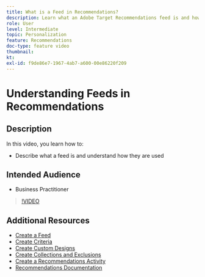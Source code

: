 ```yaml
---
title: What is a Feed in Recommendations?
description: Learn what an Adobe Target Recommendations feed is and how it is used
role: User
level: Intermediate
topic: Personalization
feature: Recommendations
doc-type: feature video
thumbnail:
kt:
exl-id: f9de86e7-1967-4ab7-a600-00e86220f209
---
```

# Understanding Feeds in Recommendations

## Description

In this video, you learn how to:

* Describe what a feed is and understand how they are used

## Intended Audience

* Business Practitioner

>[!VIDEO](https://video.tv.adobe.com/v/27695?quality=12)

## Additional Resources

* [Create a Feed](create-a-feed.md)
* [Create Criteria](create-criteria.md)
* [Create Custom Designs](create-custom-designs.md)
* [Create Collections and Exclusions](create-collections-and-exclusions.md)
* [Create a Recommendations Activity](create-a-recommendations-activity.md)
* [Recommendations Documentation](https://experienceleague.adobe.com/docs/target/using/recommendations/recommendations.html?lang=en)
